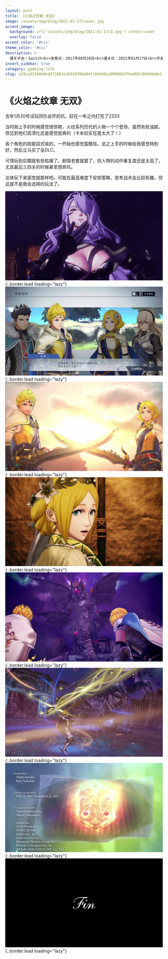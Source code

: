 ```yaml
---
layout: post
title: 《火焰之纹章 无双》
image: /assets/img/blog/2021-01-17/cover.jpg
accent_image: 
  background: url('/assets/img/blog/2021-01-17/3.jpg') center/cover
  overlay: false
accent_color: '#ccc'
theme_color: '#ccc'
description: >
  通关平台：Switch<br>发售日：2017年09月28日<br>通关日：2021年01月17日<br>开发商：Team Ninja<br>发行商：光荣特库摩<br>个人评分：80
invert_sidebar: true
category: gameing-life
slug: a29ca31580e0cd2f2863a3b919700a84fcbb6d9cad980d43fbad65c99d64e0e1
---
```


# 《火焰之纹章 无双》

去年1月20号试玩同乐会开的坑，赶在一年之内打完了2333

当时刚上手的时候感觉很惊艳，火纹系列历代的人物一个个登场，虽然有些油腻，但见到他们高清化还是感觉挺爽的（卡米拉实在是太大了！）

各个角色的技能招式啥的，一开始也感觉蛮酷炫。总之上手的时候给我感觉特别好，然后立马买了全DLC。

可惜玩到后期就有些枯燥了。剧情老套就罢了，但人物的动作重复度还是太高了，尤其最后三四关的时候甚至想弃坑。

总体玩下来感觉就那样吧。可能在最高难度下安排策略，思考战术会比较有趣，但这就不是我会选择的玩法了。


![](/assets/img/blog/2021-01-17/1.jpg){:.border.lead loading="lazy"}
![](/assets/img/blog/2021-01-17/2.jpg){:.border.lead loading="lazy"}
![](/assets/img/blog/2021-01-17/3.jpg){:.border.lead loading="lazy"}
![](/assets/img/blog/2021-01-17/4.jpg){:.border.lead loading="lazy"}
![](/assets/img/blog/2021-01-17/5.jpg){:.border.lead loading="lazy"}
![](/assets/img/blog/2021-01-17/6.jpg){:.border.lead loading="lazy"}
![](/assets/img/blog/2021-01-17/7.jpg){:.border.lead loading="lazy"}
![](/assets/img/blog/2021-01-17/8.jpg){:.border.lead loading="lazy"}